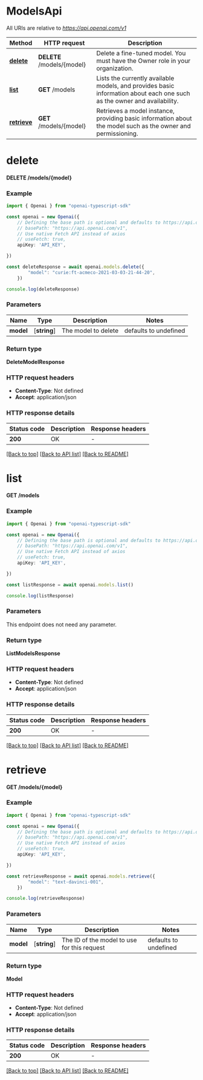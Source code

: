 # ModelsApi

All URIs are relative to *https://api.openai.com/v1*

Method | HTTP request | Description
------------- | ------------- | -------------
[**delete**](ModelsApi.md#delete) | **DELETE** /models/{model} | Delete a fine-tuned model. You must have the Owner role in your organization.
[**list**](ModelsApi.md#list) | **GET** /models | Lists the currently available models, and provides basic information about each one such as the owner and availability.
[**retrieve**](ModelsApi.md#retrieve) | **GET** /models/{model} | Retrieves a model instance, providing basic information about the model such as the owner and permissioning.


# **delete**

#### **DELETE** /models/{model}


### Example


```typescript
import { Openai } from "openai-typescript-sdk"

const openai = new Openai({
    // Defining the base path is optional and defaults to https://api.openai.com/v1
    // basePath: "https://api.openai.com/v1",
    // Use native Fetch API instead of axios
    // useFetch: true,
    apiKey: 'API_KEY',

})

const deleteResponse = await openai.models.delete({
        "model": "curie:ft-acmeco-2021-03-03-21-44-20",
    })

console.log(deleteResponse)

```


### Parameters

Name | Type | Description  | Notes
------------- | ------------- | ------------- | -------------
 **model** | [**string**] | The model to delete | defaults to undefined


### Return type

**DeleteModelResponse**

### HTTP request headers

 - **Content-Type**: Not defined
 - **Accept**: application/json


### HTTP response details
| Status code | Description | Response headers |
|-------------|-------------|------------------|
**200** | OK |  -  |

[[Back to top]](#) [[Back to API list]](../README.md#documentation-for-api-endpoints) [[Back to README]](../README.md)

# **list**

#### **GET** /models


### Example


```typescript
import { Openai } from "openai-typescript-sdk"

const openai = new Openai({
    // Defining the base path is optional and defaults to https://api.openai.com/v1
    // basePath: "https://api.openai.com/v1",
    // Use native Fetch API instead of axios
    // useFetch: true,
    apiKey: 'API_KEY',

})

const listResponse = await openai.models.list()

console.log(listResponse)

```


### Parameters
This endpoint does not need any parameter.


### Return type

**ListModelsResponse**

### HTTP request headers

 - **Content-Type**: Not defined
 - **Accept**: application/json


### HTTP response details
| Status code | Description | Response headers |
|-------------|-------------|------------------|
**200** | OK |  -  |

[[Back to top]](#) [[Back to API list]](../README.md#documentation-for-api-endpoints) [[Back to README]](../README.md)

# **retrieve**

#### **GET** /models/{model}


### Example


```typescript
import { Openai } from "openai-typescript-sdk"

const openai = new Openai({
    // Defining the base path is optional and defaults to https://api.openai.com/v1
    // basePath: "https://api.openai.com/v1",
    // Use native Fetch API instead of axios
    // useFetch: true,
    apiKey: 'API_KEY',

})

const retrieveResponse = await openai.models.retrieve({
        "model": "text-davinci-001",
    })

console.log(retrieveResponse)

```


### Parameters

Name | Type | Description  | Notes
------------- | ------------- | ------------- | -------------
 **model** | [**string**] | The ID of the model to use for this request | defaults to undefined


### Return type

**Model**

### HTTP request headers

 - **Content-Type**: Not defined
 - **Accept**: application/json


### HTTP response details
| Status code | Description | Response headers |
|-------------|-------------|------------------|
**200** | OK |  -  |

[[Back to top]](#) [[Back to API list]](../README.md#documentation-for-api-endpoints) [[Back to README]](../README.md)


